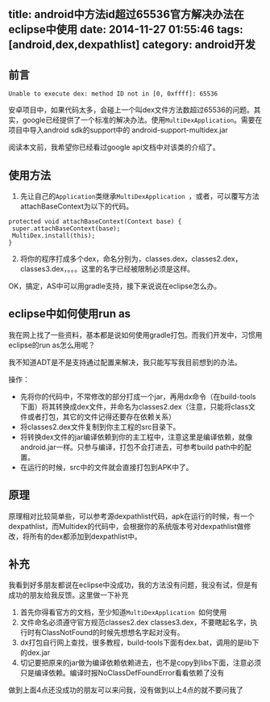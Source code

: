 title: android中方法id超过65536官方解决办法在eclipse中使用
date: 2014-11-27 01:55:46
tags: [android,dex,dexpathlist]
category: android开发
---
## 前言
	Unable to execute dex: method ID not in [0, 0xffff]: 65536
安卓项目中，如果代码太多，会碰上一个叫dex文件方法数超过65536的问题。其实，google已经提供了一个标准的解决办法。使用`MultiDexApplication`。需要在项目中导入android sdk的support中的 android-support-multidex.jar

阅读本文前，我希望你已经看过google api文档中对该类的介绍了。

## 使用方法

1. 先让自己的`Application`类继承`MultiDexApplication `，或者，可以覆写方法attachBaseContext为以下的代码。
```
protected void attachBaseContext(Context base) {
 super.attachBaseContext(base);
 MultiDex.install(this);
}
```

2. 将你的程序打成多个dex，命名分别为，classes.dex，classes2.dex，classes3.dex，。。。这里的名字已经被限制必须是这样。

OK，搞定，AS中可以用gradle支持，接下来说说在eclipse怎么办。

<!-- more -->

## eclipse中如何使用run as
我在网上找了一些资料，基本都是说如何使用gradle打包。而我们开发中，习惯用eclipse的run as怎么用呢？

我不知道ADT是不是支持通过配置来解决，我只能写写我目前想到的办法。

操作：

- 先将你的代码中，不常修改的部分打成一个jar，再用dx命令（在build-tools下面）将其转换成dex文件，并命名为classes2.dex（注意，只能将class文件或者打包，其它的文件记得还要存在依赖关系）
- 将classes2.dex文件复制到你主工程的src目录下。
- 将转换dex文件的jar编译依赖到你的主工程中，注意这里是编译依赖，就像android.jar一样。只参与编译，打包不会打进去，可参考build path中的配置。
- 在运行的时候，src中的文件就会直接打包到APK中了。



## 原理
原理相对比较简单些，可以参考源dexpathlist代码，apk在运行的时候，有一个dexpathlist，而Multidex的代码中，会根据你的系统版本号对dexpathlist做修改，将所有的dex都添加到dexpathlist中。

## 补充
我看到好多朋友都说在eclipse中没成功，我的方法没有问题，我没有试，但是有成功的朋友给我反馈。这里做一下补充

1. 首先你得看官方的文档，至少知道`MultiDexApplication `如何使用
2. 文件命名必须遵守官方规范classes2.dex classes3.dex，不要瞎起名字，执行时有ClassNotFound的时候先想想名字起对没有。
3. dx打包自行网上查找，很多教程，build-tools下面有dex.bat，调用的是lib下的dex.jar
4. 切记要把原来的jar做为编译依赖依赖进去，也不是copy到libs下面，注意必须只是编译依赖。编译时报NoClassDefFoundError看看依赖了没有

做到上面4点还没成功的朋友可以来问我，没有做到以上4点的就不要问我了